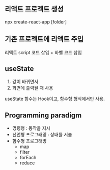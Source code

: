 ## 리액트 프로젝트 생성

npx create-react-app [folder]

## 기존 프로젝트에 리액트 주입

리액트 script 코드 삽입 + 바벨 코드 삽입

## useState

1. 값이 바뀌면서
2. 화면에 출력될 때 사용

useState 함수는 Hook이고, 함수형 형식에서만 사용.

## Programming paradigm

- 명령형 : 동작을 지시
- 선언형 프로그래밍 : 상태를 서술
- 함수형 프로그래밍
  - map
  - filter
  - forEach
  - reduce
